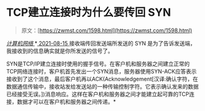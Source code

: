 <!--yml
category: 未分类
date: 0001-01-01 00:00:00
-->

# TCP建立连接时为什么要传回 SYN

> 原文：[https://zwmst.com/1598.html](https://zwmst.com/1598.html)

   [ *计算机网络* ](https://zwmst.com/%e8%ae%a1%e7%ae%97%e6%9c%ba%e7%bd%91%e7%bb%9c)*[ <time datetime="2021-08-15T15:32:58+08:00"> 2021-08-15 </time> ](https://zwmst.com/1598.html)  接收端传回发送端所发送的 SYN 是为了告诉发送端，我接收到的信息确实就是你所发送的信号了。

SYN是TCP/IP建立连接时使用的握手信号。在客户机和服务器之间建立正常的TCP网络连接时，客户机首先发出一个SYN消息，服务器使用SYN-ACK应答表示接收到了这个消息，最后客户机再以ACK(Acknowledgement[汉译:确认字符，在数据通信传输中，接收站发给发送站的一种传输控制字符。它表示确认发来的数据已经接受无误。])消息响应。这样在客户机和服务器之间才能建立起可靠的TCP连接，数据才可以在客户机和服务器之间传递。*